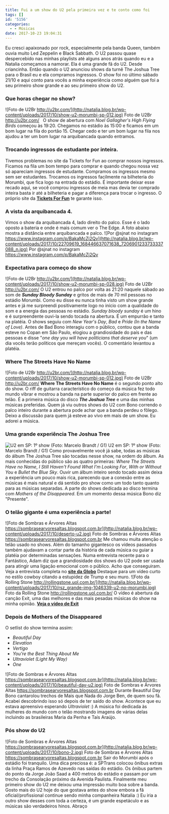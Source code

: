 ```yaml
---
title: Fui a um show do U2 pela primeira vez e te conto como foi
tags: []
id: '5156'
categories:
  - - Músicas
date: 2017-10-23 19:04:31
---
```


Eu cresci apaixonado por rock, especialmente pela banda Queen, também ouvia muito Led Zeppelin e Black Sabbath. O U2 passou quase despercebido nas minhas playlists até alguns anos atrás quando eu e a Natalia começamos a namorar. Ela é uma grande fã do U2. Desde criancinha. Então quando o U2 anunciou shows da turnê The Joshua Tree para o Brasil eu e ela compramos ingressos. O show foi no último sábado 21/10 e aqui conto para vocês a minha experiência como alguém que foi a seu primeiro show grande e ao seu primeiro show do U2.

### Que horas chegar no show?

![Foto de U2Br http://u2br.com/](http://natalia.blog.br/wp-content/uploads/2017/10/show-u2-morumbi-sp-012.jpg) Foto de U2Br http://u2br.com/   O show de abertura com _Noel Gallagher's High Flying Birds_ começou às 19:20. Chegamos no estádio às 15:00 e ficamos em um bom lugar na fila do portão 15. Chegar cedo e ter um bom lugar na fila nos ajudou a ter um bom lugar na arquibancada quando entramos.

### Trocando ingressos de estudante por inteira.

Tivemos problemas no site da Tickets for Fun ao comprar nossos ingressos. Ficamos na fila um bom tempo para comprar e quando chegou nossa vez só apareciam ingressos de estudante. Compramos os ingressos mesmo sem ser estudantes. Trocamos os ingressos facilmente na bilheteria do Morumbi, que fica logo na entrada do estádio. É importante deixar esse recado aqui, se você comprou ingressos de meia mas devia ter comprado inteira basta ir até a bilheteria e pagar a diferença para trocar o ingresso. O próprio site da **[Tickets For Fun](http://premier.ticketsforfun.com.br/shows/show.aspx?sh=MENTRADA)** te garante isso.

### A vista da arquibancada 4.

Vimos o show da arquibancada 4, lado direito do palco. Esse é o lado oposto a bateria e onde é mais comum ver o The Edge. A foto abaixo mostra a distância entre arquibancada e palco. ![Por @sjnat no instagram https://www.instagram.com/p/BakaMcZj2Qv](http://natalia.blog.br/wp-content/uploads/2017/10/22709619_168446637071638_7206901233733337088_n.jpg) Por @sjnat no instagram https://www.instagram.com/p/BakaMcZj2Qv

### Expectativa para começo do show

![Foto de U2Br http://u2br.com/](http://natalia.blog.br/wp-content/uploads/2017/10/show-u2-morumbi-sp-028.jpg) Foto de U2Br http://u2br.com/ O U2 entrou no palco por volta as 21:20 naquele sábado ao som de **_Sunday Bloody Sunday_** e gritos de mais de 70 mil pessoas no estádio Morumbi. Como eu disse eu nunca tinha visto um show grande antes e já me surpreendi positivamente logo no início com a qualidade do som e a energia das pessoas no estádio. _Sunday bloody sunday_ é um hino e é surpreendente ouvi-la sendo tocada na abertura. É um empurrão e tanto na platéia. O shows seguiu com _New Year's Day_, _Bad_ e _Pride (In the Name of Love)_. Antes de Bad Bono interagiu com o público, contou que a banda esteve no Copan em São Paulo, elogiou a grandiosidade do país e das pessoas e disse "_one day you will have politicians that deserve you_" (um dia vocês terão políticos que mereçam vocês). O comentário levantou a platéia.

### Where The Streets Have No Name

![Foto de U2Br http://u2br.com/](http://natalia.blog.br/wp-content/uploads/2017/10/show-u2-morumbi-sp-012.jpg) Foto de U2Br http://u2br.com/ **Where The Streets Have No Name** é o segundo ponto alto do show. O riff de guitarra característico do começo da música fez todo mundo vibrar e mostrou a banda na parte superior do palco em frente ao telão. É a primeira música do disco **_The Joshua Tree_** e uma das minhas músicas preferidas. Quem já viu outros shows do U2 com Bono correndo o palco inteiro durante a abertura pode achar que a banda perdeu o fôlego. Deixo a discussão para quem já esteve ao vivo em mais de um show. Eu adorei a música.

### Uma grande experiência The Joshua Tree

![U2 em SP: 1º show (Foto: Marcelo Brandt / G1)](http://natalia.blog.br/wp-content/uploads/2017/10/u2-sp-g1.jpg) U2 em SP: 1º show (Foto: Marcelo Brandt / G1) Como provavelmente você já sabe, todas as músicas do álbum The Joshua Tree são tocadas nesse show, na ordem do álbum. As mais conhecidas do público são as quatro primeiras: _Where The Streets Have no Name_, _I Still Haven't Found What I'm Looking For_, _With or Without You_ e _Bullet the Blue Sky_. Ouvir um álbum inteiro sendo tocado assim deixa a experiência um pouco mais rica, parecendo que a conexão entre as músicas é mais natural e dá sentido pro show como um todo tanto quanto para as músicas separadas. A parte do shows dedicada ao disco termina com _Mothers of the Disappeared_. Em um momento dessa música Bono diz "Presente".

### O telão gigante é uma experiência a parte!

![Foto de Sombras e Árvores Altas https://sombrasearvoresaltas.blogspot.com.br](http://natalia.blog.br/wp-content/uploads/2017/10/deserto-u2.jpg) Foto de Sombras e Árvores Altas https://sombrasearvoresaltas.blogspot.com.br Me chamou muita atenção o telão usado no shows. Além do tamanho gigantesco os vídeos passados também ajudavam a contar parte da história de cada música ou guiar a platéia por determinadas sensações. Numa entrevista recente para o Fantástico, Adam diz que a grandiosidade dos shows do U2 pode ser usada para atingir uma ligação emocional com o público. Acho que conseguiram. Veja a entrevista completa no **[site da Globo](https://globoplay.globo.com/v/6235612/)** Destaque para um vídeo curto no estilo cowboy citando a estupidez de Trump e seu muro. ![Foto da Rolling Stone http://rollingstone.uol.com.br/](http://natalia.blog.br/wp-content/uploads/2017/10/rsz_grande-img-1046339-u2-no-morumbi.jpg) Foto da Rolling Stone http://rollingstone.uol.com.br/ O vídeo é abertura da canção Exit, uma das melhores e das mais pesadas músicas do show na minha opinião. [**Veja o vídeo de Exit**](https://www.youtube.com/watch?v=ZsuiUXakIRI)

### Depois de Mothers of the Disappeared

O setlist do show termina assim:

*   _Beautiful Day_
*   _Elevation_
*   _Vertigo_
*   _You're the Best Thing About Me_
*   _Ultraviolet (Light My Way)_
*   _One_

![Foto de Sombras e Árvores Altas https://sombrasearvoresaltas.blogspot.com.br](http://natalia.blog.br/wp-content/uploads/2017/10/beautiful-day-u2.jpg) Foto de Sombras e Árvores Altas https://sombrasearvoresaltas.blogspot.com.br Durante Beautiful Day Bono cantarolou trechos de Mais que Nada do Jorge Ben, de quem sou fã. Acabei descobrindo isso só depois de ter saído do show. Acontece que eu estava apreensivo esperando _Ultraviolet_ :) A música foi dedicada às mulheres do mundo com o telão mostrando imagens de várias delas incluindo as brasileiras Maria da Penha e Taís Araújo.

### Pós show do U2

![Foto de Sombras e Árvores Altas https://sombrasearvoresaltas.blogspot.com.br](http://natalia.blog.br/wp-content/uploads/2017/10/bono-2.jpg) Foto de Sombras e Árvores Altas https://sombrasearvoresaltas.blogspot.com.br Sair do Morumbi após o estádio foi tranquilo. Uma dica preciosa é: a SPTrans colocou ônibus extras da linha Praça Ramos de Azevedo nas saídas do estádio. Os ônibus partem do ponto da Jorge João Saad a 400 metros do estádio e passam por um trecho da Consolação próximo da Avenida Paulista. Finalmente meu primeiro show do U2 me deixou uma impressão muito boa sobre a banda. Gosto mais do U2 hoje do que gostava antes do show embora a fã oficial/profissional continue sendo minha companheira Natalia :) Eu iria a outro show desses com toda a certeza, é um grande espetáculo e as músicas são verdadeiros hinos. Abraço